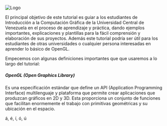 ![Logo](http://190.169.70.132/wp-content/uploads/2014/06/logo1.jpg)

El principal objetivo de este tutorial es guiar a los estudiantes de Introducción a la Computación Gráfica de la Universidad Central de Venezuela en el proceso de aprendizaje y práctica, dando ejemplos importantes, explicaciones y plantillas para la fácil comprensión y elaboración de sus proyectos. Además este tutorial podría ser útil para los estudiantes de otras universidades o cualquier persona interesadas en aprender lo básico de OpenGL.

Empecemos con algunas definiciones importantes que que usaremos a lo largo del tutorial:

##### OpenGL (Open Graphics Library)
Es una especificación estándar que define un API (Application Programming Interface) multilenguaje y plataforma que permite crear aplicaciones que produzcan gráficos en 2D y 3D. Esta proporciona un conjunto de funciones que facilitan enormemente el trabajo con primitivas geométricas y su ubicación en el espacio.

á, é, í, ó, ú
